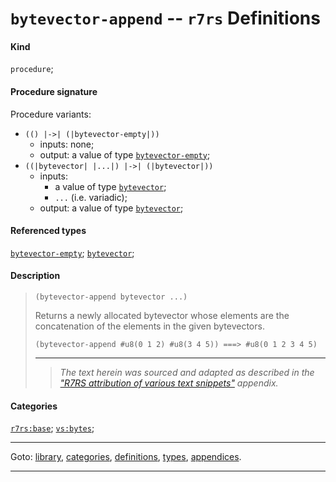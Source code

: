 

<a id='definition__r7rs__bytevector-append'></a>

# `bytevector-append` -- `r7rs` Definitions


#### Kind

`procedure`;


#### Procedure signature

Procedure variants:
 * `(() |->| (|bytevector-empty|))`
   * inputs: none;
   * output: a value of type [`bytevector-empty`](../../r7rs/types/bytevector-empty.md#type__r7rs__bytevector-empty);
 * `((|bytevector| |...|) |->| (|bytevector|))`
   * inputs:
     * a value of type [`bytevector`](../../r7rs/types/bytevector.md#type__r7rs__bytevector);
     * `...` (i.e. variadic);
   * output: a value of type [`bytevector`](../../r7rs/types/bytevector.md#type__r7rs__bytevector);


#### Referenced types

[`bytevector-empty`](../../r7rs/types/bytevector-empty.md#type__r7rs__bytevector-empty);
[`bytevector`](../../r7rs/types/bytevector.md#type__r7rs__bytevector);


#### Description

> ````
> (bytevector-append bytevector ...)
> ````
> 
> 
> Returns a newly allocated bytevector whose elements are the concatenation
> of the elements in the given bytevectors.
> 
> ````
> (bytevector-append #u8(0 1 2) #u8(3 4 5)) ===> #u8(0 1 2 3 4 5)
> ````
> 
> 
> ----
> > *The text herein was sourced and adapted as described in the ["R7RS attribution of various text snippets"](../../r7rs/appendices/attribution.md#appendix__r7rs__attribution) appendix.*


#### Categories

[`r7rs:base`](../../r7rs/categories/r7rs_3a_base.md#category__r7rs__r7rs_3a_base);
[`vs:bytes`](../../r7rs/categories/vs_3a_bytes.md#category__r7rs__vs_3a_bytes);

----

Goto: [library](../../r7rs/_index.md#library__r7rs), [categories](../../r7rs/categories/_index.md#toc__r7rs__categories), [definitions](../../r7rs/definitions/_index.md#toc__r7rs__definitions), [types](../../r7rs/types/_index.md#toc__r7rs__types), [appendices](../../r7rs/appendices/_index.md#toc__r7rs__appendices).

----

